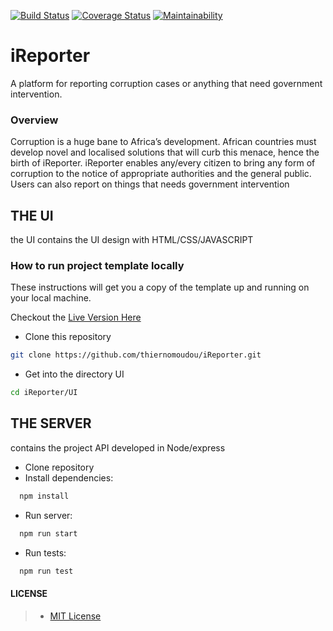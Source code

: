 [![Build Status](https://travis-ci.org/thiernomoudou/iReporter.svg?branch=develop)](https://travis-ci.org/thiernomoudou/iReporter)
[![Coverage Status](https://coveralls.io/repos/github/thiernomoudou/iReporter/badge.svg?branch=develop)](https://coveralls.io/github/thiernomoudou/iReporter?branch=develop)
[![Maintainability](https://api.codeclimate.com/v1/badges/ed50e3f23e561bb9fac8/maintainability)](https://codeclimate.com/github/thiernomoudou/iReporter/maintainability)
# iReporter

A platform for reporting corruption cases or anything that need government intervention.

### Overview
Corruption is a huge bane to Africa’s development. African countries must develop novel and
localised solutions that will curb this menace, hence the birth of iReporter. iReporter enables
any/every citizen to bring any form of corruption to the notice of appropriate authorities and the
general public. Users can also report on things that needs government intervention

## THE UI 
the UI contains the UI design with HTML/CSS/JAVASCRIPT

### How to run project template locally

These instructions will get you a copy of the template up and running on your local machine.

Checkout the [Live Version Here](https://thiernomoudou.github.io/iReporter/UI/)

- Clone this repository 
```bash
git clone https://github.com/thiernomoudou/iReporter.git
```
- Get into the directory UI
```bash 
cd iReporter/UI
```

## THE SERVER 
contains the project API developed in Node/express

- Clone repository
- Install dependencies:
```bash
  npm install
```
- Run server: 
```bash
  npm run start
```
- Run tests:
```bash
  npm run test
```

#### LICENSE

>- [MIT License](https://github.com/thiernomoudou/iReporter/blob/master/LICENSE)
